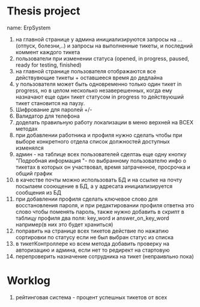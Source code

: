 # Thesis project 
name: ErpSystem 
1. на главной странице у админа инициализируются запросы на ...(отпуск, болезни,..) и запросы на выполненные тикеты, и последний коммент каждого тикета 
2. пользователи при изменении статуса (opened, in progress, paused, ready for testing, finished)
3. на главной странице пользователя отображаются все действувющие тикеты + оставшееся время до дедлайна
4. у пользователя может быть одновременно только один тикет in progress, но в целом несколько незаверешенных, когда ему назначают еще один тикет статусом in progress то действуюший тикет становится на паузу. 
5. Шифрование для паролей +/-
7. Валидатор для телефона
8. доделать правильную работу локализации в меню верхней на ВСЕХ методах
9. при добавлении работника и профиля нужно сделать чтобы при выборе конкретного отдела список должностей доступных изменялся
11. админ - на таблице всех пользователей сделтаь еще одну кнопку "Подробная информация "- по выбранному пользователю инфо о тикетах в которых он участвовал, время затраченное, просрочка и общий график 
12. в качестве почты можно использовать БД и на ссылке на почту посылаем сооющение в БД, а у адресата инициализируется сообщения из БД
14. при добавлении профиля сделать ключевое слово для восстановления пароля, и при редактировании профиля ответна это слово чтобы поменять пароль, также нужно добавить в скрипт в таблицу профиля два поля: key_word и answer_on_key_word например(в них это будет храниться)
15. поправить на странице всех тикетов действие по нажатию сортировки по статусу если не был выбран статус из списка
16. в тикетКонтроллере ко всем метода добавить проверку на авторизацию и админа, если нет то редирект на стартовую
17. перепроверить назначение сотрудника на тикет (непраивльно пока)
# Worklog
1. рейтинговая система - процент успешных тикетов от всех
